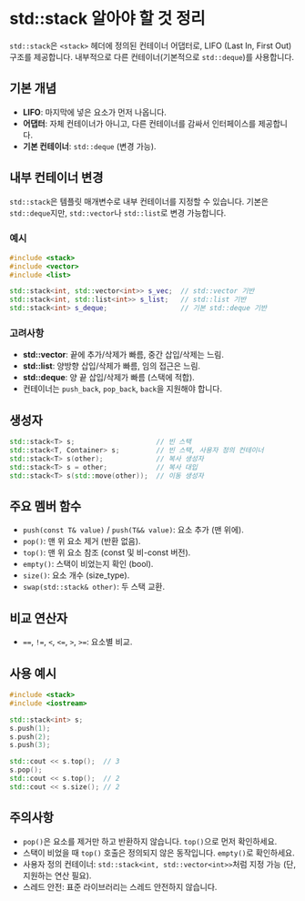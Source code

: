 # std::stack 알아야 할 것 정리

`std::stack`은 `<stack>` 헤더에 정의된 컨테이너 어댑터로, LIFO (Last In, First Out) 구조를 제공합니다. 내부적으로 다른 컨테이너(기본적으로 `std::deque`)를 사용합니다.

## 기본 개념
- **LIFO**: 마지막에 넣은 요소가 먼저 나옵니다.
- **어댑터**: 자체 컨테이너가 아니고, 다른 컨테이너를 감싸서 인터페이스를 제공합니다.
- **기본 컨테이너**: `std::deque` (변경 가능).

## 내부 컨테이너 변경
`std::stack`은 템플릿 매개변수로 내부 컨테이너를 지정할 수 있습니다. 기본은 `std::deque`지만, `std::vector`나 `std::list`로 변경 가능합니다.

### 예시
```cpp
#include <stack>
#include <vector>
#include <list>

std::stack<int, std::vector<int>> s_vec;  // std::vector 기반
std::stack<int, std::list<int>> s_list;   // std::list 기반
std::stack<int> s_deque;                  // 기본 std::deque 기반
```

### 고려사항
- **std::vector**: 끝에 추가/삭제가 빠름, 중간 삽입/삭제는 느림.
- **std::list**: 양방향 삽입/삭제가 빠름, 임의 접근은 느림.
- **std::deque**: 양 끝 삽입/삭제가 빠름 (스택에 적합).
- 컨테이너는 `push_back`, `pop_back`, `back`을 지원해야 합니다.

## 생성자
```cpp
std::stack<T> s;                    // 빈 스택
std::stack<T, Container> s;         // 빈 스택, 사용자 정의 컨테이너
std::stack<T> s(other);             // 복사 생성자
std::stack<T> s = other;            // 복사 대입
std::stack<T> s(std::move(other));  // 이동 생성자
```

## 주요 멤버 함수
- `push(const T& value)` / `push(T&& value)`: 요소 추가 (맨 위에).
- `pop()`: 맨 위 요소 제거 (반환 없음).
- `top()`: 맨 위 요소 참조 (const 및 비-const 버전).
- `empty()`: 스택이 비었는지 확인 (bool).
- `size()`: 요소 개수 (size_type).
- `swap(std::stack& other)`: 두 스택 교환.

## 비교 연산자
- `==`, `!=`, `<`, `<=`, `>`, `>=`: 요소별 비교.

## 사용 예시
```cpp
#include <stack>
#include <iostream>

std::stack<int> s;
s.push(1);
s.push(2);
s.push(3);

std::cout << s.top();  // 3
s.pop();
std::cout << s.top();  // 2
std::cout << s.size(); // 2
```

## 주의사항
- `pop()`은 요소를 제거만 하고 반환하지 않습니다. `top()`으로 먼저 확인하세요.
- 스택이 비었을 때 `top()` 호출은 정의되지 않은 동작입니다. `empty()`로 확인하세요.
- 사용자 정의 컨테이너: `std::stack<int, std::vector<int>>`처럼 지정 가능 (단, 지원하는 연산 필요).
- 스레드 안전: 표준 라이브러리는 스레드 안전하지 않습니다.